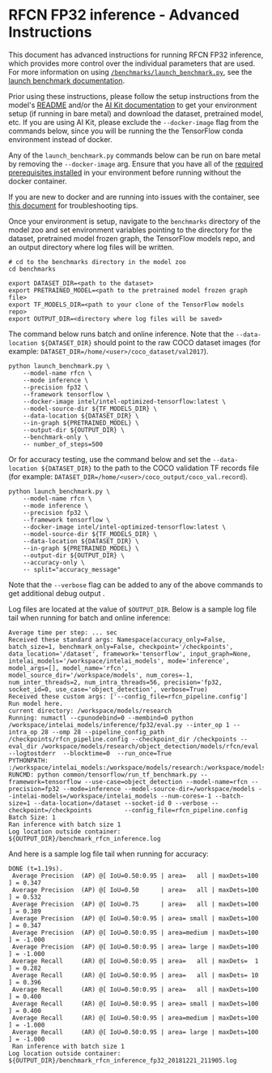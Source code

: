 <!--- 0. Title -->
<!-- This document is auto-generated using markdown fragments and the model-builder -->
<!-- To make changes to this doc, please change the fragments instead of modifying this doc directly -->
# RFCN FP32 inference - Advanced Instructions

<!-- 10. Description -->
This document has advanced instructions for running RFCN FP32
inference, which provides more control over the individual parameters that
are used. For more information on using [`/benchmarks/launch_benchmark.py`](/benchmarks/launch_benchmark.py),
see the [launch benchmark documentation](/docs/general/tensorflow/LaunchBenchmark.md).

Prior using these instructions, please follow the setup instructions from
the model's [README](README.md) and/or the
[AI Kit documentation](/docs/general/tensorflow/AIKit.md) to get your environment
setup (if running in bare metal) and download the dataset, pretrained model, etc.
If you are using AI Kit, please exclude the `--docker-image` flag from the
commands below, since you will be running the the TensorFlow conda environment
instead of docker.

<!-- 55. Docker arg -->
Any of the `launch_benchmark.py` commands below can be run on bare metal by
removing the `--docker-image` arg. Ensure that you have all of the
[required prerequisites installed](README.md#bare-metal) in your environment
before running without the docker container.

If you are new to docker and are running into issues with the container,
see [this document](/docs/general/docker.md) for troubleshooting tips.

<!-- 50. Launch benchmark instructions -->
Once your environment is setup, navigate to the `benchmarks` directory of
the model zoo and set environment variables pointing to the directory for the
dataset, pretrained model frozen graph, the TensorFlow models repo, and an output
directory where log files will be written.

```
# cd to the benchmarks directory in the model zoo
cd benchmarks

export DATASET_DIR=<path to the dataset>
export PRETRAINED_MODEL=<path to the pretrained model frozen graph file>
export TF_MODELS_DIR=<path to your clone of the TensorFlow models repo>
export OUTPUT_DIR=<directory where log files will be saved>
```

The command below runs batch and online inference. Note that the
`--data-location ${DATASET_DIR}` should point to the raw COCO dataset images
(for example: `DATASET_DIR=/home/<user>/coco_dataset/val2017`).
```
python launch_benchmark.py \
    --model-name rfcn \
    --mode inference \
    --precision fp32 \
    --framework tensorflow \
    --docker-image intel/intel-optimized-tensorflow:latest \
    --model-source-dir ${TF_MODELS_DIR} \
    --data-location ${DATASET_DIR} \
    --in-graph ${PRETRAINED_MODEL} \
    --output-dir ${OUTPUT_DIR} \
    --benchmark-only \
    -- number_of_steps=500
```

Or for accuracy testing, use the command below and set the `--data-location ${DATASET_DIR}`
to the path to the COCO validation TF records file (for example:
`DATASET_DIR=/home/<user>/coco_output/coco_val.record`).
```
python launch_benchmark.py \
    --model-name rfcn \
    --mode inference \
    --precision fp32 \
    --framework tensorflow \
    --docker-image intel/intel-optimized-tensorflow:latest \
    --model-source-dir ${TF_MODELS_DIR} \
    --data-location ${DATASET_DIR} \
    --in-graph ${PRETRAINED_MODEL} \
    --output-dir ${OUTPUT_DIR} \
    --accuracy-only \
    -- split="accuracy_message"
```

Note that the `--verbose` flag can be added to any of the above commands
to get additional debug output .

Log files are located at the value of `$OUTPUT_DIR`. Below is a sample log
file tail when running for batch and online inference:
```
Average time per step: ... sec
Received these standard args: Namespace(accuracy_only=False, batch_size=1, benchmark_only=False, checkpoint='/checkpoints', data_location='/dataset', framework='tensorflow', input_graph=None, intelai_models='/workspace/intelai_models', mode='inference', model_args=[], model_name='rfcn', model_source_dir='/workspace/models', num_cores=-1, num_inter_threads=2, num_intra_threads=56, precision='fp32, socket_id=0, use_case='object_detection', verbose=True)
Received these custom args: ['--config_file=rfcn_pipeline.config']
Run model here.
current directory: /workspace/models/research
Running: numactl --cpunodebind=0 --membind=0 python /workspace/intelai_models/inference/fp32/eval.py --inter_op 1 --intra_op 28 --omp 28 --pipeline_config_path /checkpoints/rfcn_pipeline.config --checkpoint_dir /checkpoints --eval_dir /workspace/models/research/object_detection/models/rfcn/eval  --logtostderr  --blocktime=0  --run_once=True
PYTHONPATH: :/workspace/intelai_models:/workspace/models/research:/workspace/models/research/slim:/workspace/models
RUNCMD: python common/tensorflow/run_tf_benchmark.py --framework=tensorflow --use-case=object_detection --model-name=rfcn --precision=fp32 --mode=inference --model-source-dir=/workspace/models --intelai-models=/workspace/intelai_models --num-cores=-1 --batch-size=1 --data-location=/dataset --socket-id 0 --verbose --checkpoint=/checkpoints         --config_file=rfcn_pipeline.config
Batch Size: 1
Ran inference with batch size 1
Log location outside container: ${OUTPUT_DIR}/benchmark_rfcn_inference.log
```

And here is a sample log file tail when running for accuracy:
```
DONE (t=1.19s).
 Average Precision  (AP) @[ IoU=0.50:0.95 | area=   all | maxDets=100 ] = 0.347
 Average Precision  (AP) @[ IoU=0.50      | area=   all | maxDets=100 ] = 0.532
 Average Precision  (AP) @[ IoU=0.75      | area=   all | maxDets=100 ] = 0.389
 Average Precision  (AP) @[ IoU=0.50:0.95 | area= small | maxDets=100 ] = 0.347
 Average Precision  (AP) @[ IoU=0.50:0.95 | area=medium | maxDets=100 ] = -1.000
 Average Precision  (AP) @[ IoU=0.50:0.95 | area= large | maxDets=100 ] = -1.000
 Average Recall     (AR) @[ IoU=0.50:0.95 | area=   all | maxDets=  1 ] = 0.282
 Average Recall     (AR) @[ IoU=0.50:0.95 | area=   all | maxDets= 10 ] = 0.396
 Average Recall     (AR) @[ IoU=0.50:0.95 | area=   all | maxDets=100 ] = 0.400
 Average Recall     (AR) @[ IoU=0.50:0.95 | area= small | maxDets=100 ] = 0.400
 Average Recall     (AR) @[ IoU=0.50:0.95 | area=medium | maxDets=100 ] = -1.000
 Average Recall     (AR) @[ IoU=0.50:0.95 | area= large | maxDets=100 ] = -1.000
 Ran inference with batch size 1
Log location outside container: ${OUTPUT_DIR}/benchmark_rfcn_inference_fp32_20181221_211905.log
```

